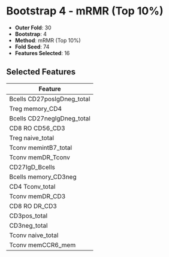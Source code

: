# Bootstrap 4 - mRMR (Top 10%)

- **Outer Fold**: 30
- **Bootstrap**: 4
- **Method**: mRMR (Top 10%)
- **Fold Seed**: 74
- **Features Selected**: 16

## Selected Features

| Feature |
|---------|
| Bcells CD27posIgDneg_total |
| Treg memory_CD4 |
| Bcells CD27negIgDneg_total |
| CD8 RO CD56_CD3 |
| Treg naive_total |
| Tconv memintB7_total |
| Tconv memDR_Tconv |
| CD27IgD_Bcells |
| Bcells memory_CD3neg |
| CD4 Tconv_total |
| Tconv memDR_CD3 |
| CD8 RO DR_CD3 |
| CD3pos_total |
| CD3neg_total |
| Tconv naive_total |
| Tconv memCCR6_mem |
